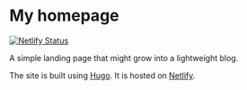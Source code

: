 # My homepage

[![Netlify Status](https://api.netlify.com/api/v1/badges/b4a863c2-9328-43e5-8df0-708ec5b11ad5/deploy-status)](https://app.netlify.com/sites/focused-thompson-45b6c3/deploys)

A simple landing page that might grow into a lightweight blog.

The site is built using [Hugo](https://gohugo.io). It is hosted on [Netlify](https://www.netlify.com).
